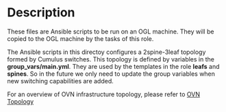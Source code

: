 # Description

These files are Ansible scripts to be run on an OGL machine.
They will be copied to the OGL machine by the tasks of this role.

The Ansible scripts in this directoy configures a 2spine-3leaf
topology formed by Cumulus switches. This topology is defined
by variables in the **group_vars/main.yml**. They are used by
the templates in the role **leafs** and **spines**. So in the future we
only need to update the group variables when new switching capabilities are
added.


For an overview of OVN infrastructure topology, please refer to [OVN Topology](https://stash.trusted.visa.com:7990/projects/OP/repos/ovn_docs/browse/process/infrastructure/networking/ovn_networking_topo_3racks.md)

